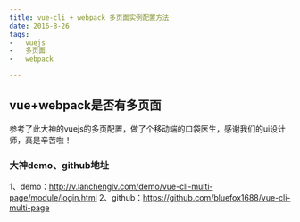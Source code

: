 ```yaml
---
title: vue-cli + webpack 多页面实例配置方法
date: 2016-8-26
tags: 
-	vuejs
-	多页面
-	webpack

---
```

## vue+webpack是否有多页面

参考了此大神的vuejs的多页配置，做了个移动端的口袋医生，感谢我们的ui设计师，真是辛苦啦！

### 大神demo、github地址
1、demo：http://v.lanchenglv.com/demo/vue-cli-multi-page/module/login.html 
2、github：https://github.com/bluefox1688/vue-cli-multi-page
